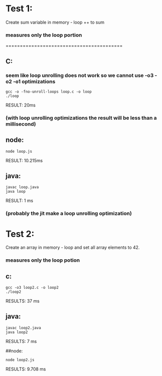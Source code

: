 # Test 1:

Create sum variable in memory - loop ++ to sum

### measures only the loop portion

=========================================

## C:

### seem like loop unrolling does not work so we cannot use -o3 -o2 -o1 optimizations

    gcc -o -fno-unroll-loops loop.c -o loop
    ./loop

RESULT: 20ms

### (with loop unrolling optimizations the result will be less than a millisecond)

## node:

    node loop.js

RESULT: 10.215ms

## java:

    javac loop.java
    java loop

RESULT: 1 ms

### (probably the jit make a loop unrolling optimization)

# Test 2:

Create an array in memory - loop and set all array elements to 42.

### measures only the loop potion

## c:

    gcc -o3 loop2.c -o loop2
    ./loop2

RESULTS: 37 ms

## java:

    javac loop2.java
    java loop2

RESULTS: 7 ms

##node:

    node loop2.js

RESULTS: 9.708 ms
